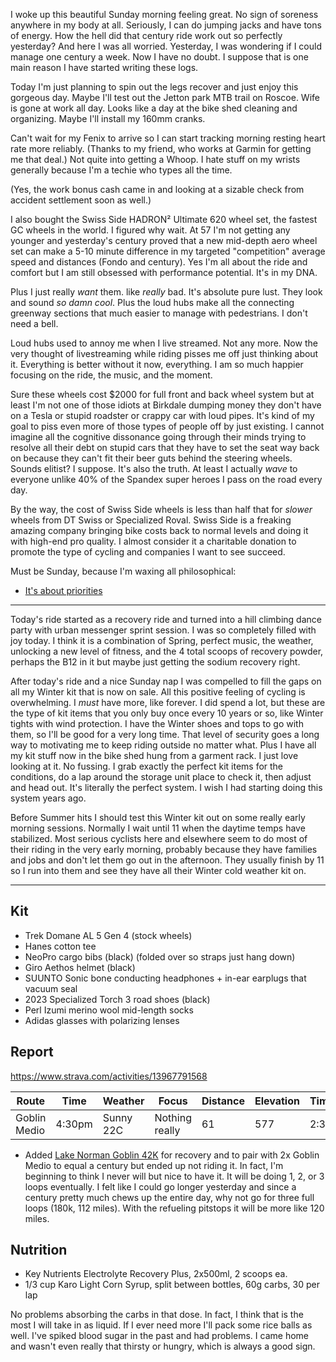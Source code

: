 I woke up this beautiful Sunday morning feeling great. No sign of soreness anywhere in my body at all. Seriously, I can do jumping jacks and have tons of energy. How the hell did that century ride work out so perfectly yesterday? And here I was all worried. Yesterday, I was wondering if I could manage one century a week. Now I have no doubt. I suppose that is one main reason I have started writing these logs.

Today I'm just planning to spin out the legs recover and just enjoy this gorgeous day. Maybe I'll test out the Jetton park MTB trail on Roscoe. Wife is gone at work all day. Looks like a day at the bike shed cleaning and organizing. Maybe I'll install my 160mm cranks.

Can't wait for my Fenix to arrive so I can start tracking morning resting heart rate more reliably. (Thanks to my friend, who works at Garmin for getting me that deal.) Not quite into getting a Whoop. I hate stuff on my wrists generally because I'm a techie who types all the time. 

(Yes, the work bonus cash came in and looking at a sizable check from accident settlement soon as well.)

I also bought the Swiss Side HADRON² Ultimate 620 wheel set, the fastest GC wheels in the world.  I figured why wait. At 57 I'm not getting any younger and yesterday's century proved that a new mid-depth aero wheel set can make a 5-10 minute difference in my targeted "competition" average speed and distances (Fondo and century). Yes I'm all about the ride and comfort but I am still obsessed with performance potential. It's in my DNA.

Plus I just really _want_ them. like _really_ bad. It's absolute pure lust. They look and sound _so damn cool_. Plus the loud hubs make all the connecting greenway sections that much easier to manage with pedestrians. I don't need a bell. 

Loud hubs used to annoy me when I live streamed. Not any more. Now the very thought of livestreaming while riding pisses me off just thinking about it. Everything is better without it now, everything. I am so much happier focusing on the ride, the music, and the moment. 

Sure these wheels cost $2000 for full front and back wheel system but at least I'm not one of those idiots at Birkdale dumping money they don't have on a Tesla or stupid roadster or crappy car with loud pipes. It's kind of my goal to piss even more of those types of people off by just existing. I cannot imagine all the cognitive dissonance going through their minds trying to resolve all their debt on stupid cars that they have to set the seat way back on because they can't fit their beer guts behind the steering wheels. Sounds elitist? I suppose. It's also the truth. At least I actually _wave_ to everyone unlike 40% of the Spandex super heroes I pass on the road every day.

By the way, the cost of Swiss Side wheels is less than half that for _slower_ wheels from DT Swiss or Specialized Roval. Swiss Side is a freaking amazing company bringing bike costs back to normal levels and doing it with high-end pro quality. I almost consider it a charitable donation to promote the type of cycling and companies I want to see succeed.

Must be Sunday, because I'm waxing all philosophical:

- [It's about priorities](../It's%20about%20priorities.md)

----

Today's ride started as a recovery ride and turned into a hill climbing dance party with urban messenger sprint session. I was so completely filled with joy today. I think it is a combination of Spring, perfect music, the weather, unlocking a new level of fitness, and the 4 total scoops of recovery powder, perhaps the B12 in it but maybe just getting the sodium recovery right.

After today's ride and a nice Sunday nap I was compelled to fill the gaps on all my Winter kit that is now on sale. All this positive feeling of cycling is overwhelming. I _must_ have more, like forever. I did spend a lot, but these are the type of kit items that you only buy once every 10 years or so, like Winter tights with wind protection. I have the Winter shoes and tops to go with them, so I'll be good for a very long time. That level of security goes a long way to motivating me to keep riding outside no matter what. Plus I have all my kit stuff now in the bike shed hung from a garment rack. I just love looking at it. No fussing. I grab exactly the perfect kit items for the conditions, do a lap around the storage unit place to check it, then adjust and head out. It's literally the perfect system. I wish I had starting doing this system years ago.

Before Summer hits I should test this Winter kit  out on some really early morning sessions. Normally I wait until 11 when the daytime temps have stabilized. Most serious cyclists here and elsewhere seem to do most of their riding in the very early morning, probably because they have families and jobs and don't let them go out in the afternoon. They usually finish by 11 so I run into them and see they have all their Winter cold weather kit on.

----

## Kit

- Trek Domane AL 5 Gen 4 (stock wheels)
- Hanes cotton tee
- NeoPro cargo bibs (black) (folded over so straps just hang down)
- Giro Aethos helmet (black)
- SUUNTO Sonic bone conducting headphones + in-ear earplugs that vacuum seal
- 2023 Specialized Torch 3 road shoes (black)
- Perl Izumi merino wool mid-length socks
- Adidas glasses with polarizing lenses
## Report

https://www.strava.com/activities/13967791568

| Route        | Time   | Weather   | Focus          | Distance | Elevation | Time | NPower | TSS |
| ------------ | ------ | --------- | -------------- | -------- | --------- | ---- | ------ | --- |
| Goblin Medio | 4:30pm | Sunny 22C | Nothing really | 61       | 577       | 2:38 | 179    | 162 |

- Added [Lake Norman Goblin 42K](https://www.strava.com/segments/38803916) for recovery and to pair with 2x Goblin Medio to equal a century but ended up not riding it. In fact, I'm beginning to think I never will but nice to have it. It will be doing 1, 2, or 3 loops eventually. I felt like I could go longer yesterday and since a century pretty much chews up the entire day, why not go for three full loops (180k, 112 miles). With the refueling pitstops it will be more like 120 miles.
## Nutrition

- Key Nutrients Electrolyte Recovery Plus, 2x500ml, 2 scoops ea.
- 1/3 cup Karo Light Corn Syrup, split between bottles, 60g carbs, 30 per lap

No problems absorbing the carbs in that dose. In fact, I think that is the most I will take in as liquid. If I ever need more I'll pack some rice balls as well. I've spiked blood sugar in the past and had problems. I came home and wasn't even really that thirsty or hungry, which is always a good sign.




